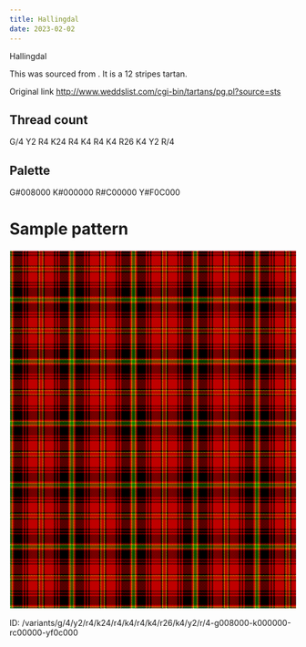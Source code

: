 ```yaml
---
title: Hallingdal
date: 2023-02-02
---
```

Hallingdal

This was sourced from <no value>.  It is a 12 stripes tartan.

Original link http://www.weddslist.com/cgi-bin/tartans/pg.pl?source=sts

## Thread count
G/4 Y2 R4 K24 R4 K4 R4 K4 R26 K4 Y2 R/4

## Palette
G#008000 K#000000 R#C00000 Y#F0C000

# Sample pattern

![Tartan detail](tartan.png "G/4 Y2 R4 K24 R4 K4 R4 K4 R26 K4 Y2 R/4 tartan")

ID: /variants/g/4/y2/r4/k24/r4/k4/r4/k4/r26/k4/y2/r/4-g008000-k000000-rc00000-yf0c000
